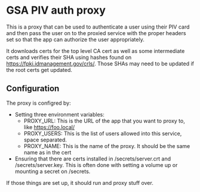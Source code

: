 # GSA PIV auth proxy

This is a proxy that can be used to authenticate a user using their PIV
card and then pass the user on to the proxied service with the proper
headers set so that the app can authorize the user appropriately.

It downloads certs for the top level CA cert as well as some intermediate
certs and verifies their SHA using hashes found on https://fpki.idmanagement.gov/crls/.
Those SHAs may need to be updated if the root certs get updated.

## Configuration

The proxy is configred by:
* Setting three environment variables:
  * PROXY_URL:  This is the URL of the app that you want to proxy to, like https://foo.local/
  * PROXY_USERS: This is the list of users allowed into this service, space separated.
  * PROXY_NAME:  This is the name of the proxy.  It should be the same name as in the cert
* Ensuring that there are certs installed in /secrets/server.crt and /secrets/server.key.
  This is often done with setting a volume up or mounting a secret on /secrets.

If those things are set up, it should run and proxy stuff over.

